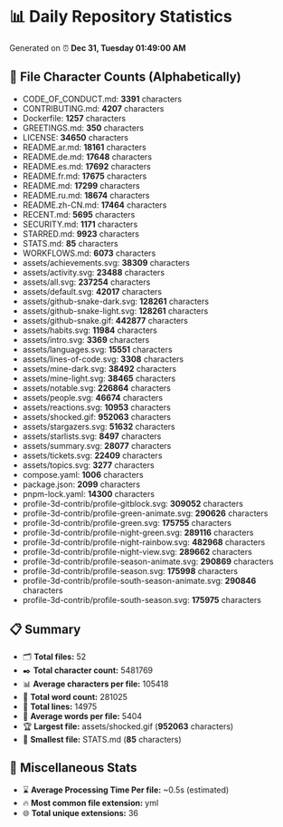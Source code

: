 # 📊 Daily Repository Statistics
Generated on ⏰ **Dec 31, Tuesday 01:49:00 AM**

## 📂 File Character Counts (Alphabetically)
- CODE_OF_CONDUCT.md: **3391** characters
- CONTRIBUTING.md: **4207** characters
- Dockerfile: **1257** characters
- GREETINGS.md: **350** characters
- LICENSE: **34650** characters
- README.ar.md: **18161** characters
- README.de.md: **17648** characters
- README.es.md: **17692** characters
- README.fr.md: **17675** characters
- README.md: **17299** characters
- README.ru.md: **18674** characters
- README.zh-CN.md: **17464** characters
- RECENT.md: **5695** characters
- SECURITY.md: **1171** characters
- STARRED.md: **9923** characters
- STATS.md: **85** characters
- WORKFLOWS.md: **6073** characters
- assets/achievements.svg: **38309** characters
- assets/activity.svg: **23488** characters
- assets/all.svg: **237254** characters
- assets/default.svg: **42017** characters
- assets/github-snake-dark.svg: **128261** characters
- assets/github-snake-light.svg: **128261** characters
- assets/github-snake.gif: **442877** characters
- assets/habits.svg: **11984** characters
- assets/intro.svg: **3369** characters
- assets/languages.svg: **15551** characters
- assets/lines-of-code.svg: **3308** characters
- assets/mine-dark.svg: **38492** characters
- assets/mine-light.svg: **38465** characters
- assets/notable.svg: **226864** characters
- assets/people.svg: **46674** characters
- assets/reactions.svg: **10953** characters
- assets/shocked.gif: **952063** characters
- assets/stargazers.svg: **51632** characters
- assets/starlists.svg: **8497** characters
- assets/summary.svg: **28077** characters
- assets/tickets.svg: **22409** characters
- assets/topics.svg: **3277** characters
- compose.yaml: **1006** characters
- package.json: **2099** characters
- pnpm-lock.yaml: **14300** characters
- profile-3d-contrib/profile-gitblock.svg: **309052** characters
- profile-3d-contrib/profile-green-animate.svg: **290626** characters
- profile-3d-contrib/profile-green.svg: **175755** characters
- profile-3d-contrib/profile-night-green.svg: **289116** characters
- profile-3d-contrib/profile-night-rainbow.svg: **482968** characters
- profile-3d-contrib/profile-night-view.svg: **289662** characters
- profile-3d-contrib/profile-season-animate.svg: **290869** characters
- profile-3d-contrib/profile-season.svg: **175998** characters
- profile-3d-contrib/profile-south-season-animate.svg: **290846** characters
- profile-3d-contrib/profile-south-season.svg: **175975** characters

## 📋 Summary
- 🗂️ **Total files:** 52
- ✒️ **Total character count:** 5481769
- 📊 **Average characters per file:** 105418
- 📝 **Total word count:** 281025
- 🧾 **Total lines:** 14975
- 📐 **Average words per file:** 5404
- 🏆 **Largest file:** assets/shocked.gif (**952063** characters)
- 🥉 **Smallest file:** STATS.md (**85** characters)

## 🌟 Miscellaneous Stats
- ⌛ **Average Processing Time Per file:** ~0.5s (estimated)
- 🔥 **Most common file extension:** yml
- 🌐 **Total unique extensions:** 36
